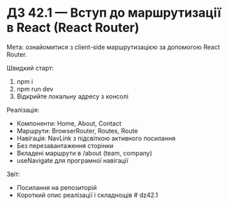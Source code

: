 # ДЗ 42.1 — Вступ до маршрутизації в React (React Router)

Мета: ознайомитися з client-side маршрутизацією за допомогою React Router.

Швидкий старт:
1. npm i
2. npm run dev
3. Відкрийте локальну адресу з консолі

Реалізація:
- Компоненти: Home, About, Contact
- Маршрути: BrowserRouter, Routes, Route
- Навігація: NavLink з підсвіткою активного посилання
- Без перезавантаження сторінки
- Вкладені маршрути в /about (team, company)
- useNavigate для програмної навігації

Звіт:
- Посилання на репозиторій
- Короткий опис реалізації і складнощів
#   d z 4 2 . 1  
 